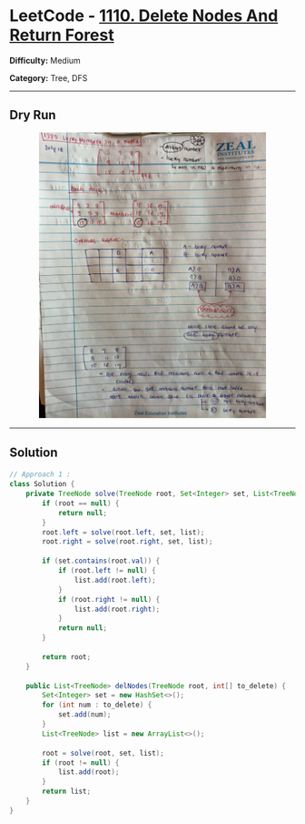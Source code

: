 # LeetCode - [1110. Delete Nodes And Return Forest](https://leetcode.com/problems/delete-nodes-and-return-forest/description/)

**Difficulty:** Medium

**Category:** Tree, DFS

---

## Dry Run

<p align="middle">
   <img src="../../Array/MultiD/1380.jpg" width="400"/>
</p>


---

## Solution

```java
// Approach 1 :
class Solution {
    private TreeNode solve(TreeNode root, Set<Integer> set, List<TreeNode> list) {
        if (root == null) {
            return null;
        }
        root.left = solve(root.left, set, list);
        root.right = solve(root.right, set, list);

        if (set.contains(root.val)) {
            if (root.left != null) {
                list.add(root.left);
            }
            if (root.right != null) {
                list.add(root.right);
            }
            return null;
        }

        return root;
    }

    public List<TreeNode> delNodes(TreeNode root, int[] to_delete) {
        Set<Integer> set = new HashSet<>();
        for (int num : to_delete) {
            set.add(num);
        }
        List<TreeNode> list = new ArrayList<>();

        root = solve(root, set, list);
        if (root != null) {
            list.add(root);
        }
        return list;
    }
}
```

